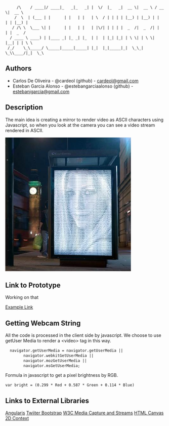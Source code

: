 ```
     /\    / ____|/ ____|_   _|_   _| |  \/  |_   _|  __ \|  __ \ / __ \|  __ \ 
    /  \  | (___ | |      | |   | |   | \  / | | | | |__) | |__) | |  | | |__) |
   / /\ \  \___ \| |      | |   | |   | |\/| | | | |  _  /|  _  /| |  | |  _  / 
  / ____ \ ____) | |____ _| |_ _| |_  | |  | |_| |_| | \ \| | \ \| |__| | | \ \ 
 /_/    \_\_____/ \_____|_____|_____| |_|  |_|_____|_|  \_\_|  \_\\____/|_|  \_\
```                                                                              
                                                                                
## Authors
- Carlos De Oliveira - @cardeol (github) - cardeol@gmail.com 
- Esteban Garcia Alonso - @estebangarciaalonso (github) - estebanjgarcia@gmail.com

## Description
The main idea is creating a mirror to render video as ASCII characters using Javascript, so when you look at the camera you can see a video stream rendered in ASCII.


![Example Image](https://raw.githubusercontent.com/cardeol/devart-template/master/project_images/womanascii.jpg "ASCII Video rendered in realtime")


## Link to Prototype
Working on that

[Example Link](http://www.google.com "Example Link")

## Getting Webcam String
All the code is processed in the client side by javascript. We choose to use getUser Media to render a &lt;video&gt; tag in this way.

```
  navigator.getUserMedia = navigator.getUserMedia ||
        navigator.webkitGetUserMedia ||
        navigator.mozGetUserMedia ||
        navigator.msGetUserMedia;
```


Formula in javascript to get a pixel brightness by RGB.

```
var bright = (0.299 * Red + 0.587 * Green + 0.114 * Blue) 
```

## Links to External Libraries
 
[Angularjs](http://angularjs.org/ "Angular JS")
[Twiiter Bootstrap](http://getbootstrap.com/ "Twitter Bootstrap")
[W3C Media Capture and Streams](http://dev.w3.org/2011/webrtc/editor/getusermedia.html "W3C Media Captura and Streams")
[HTML Canvas 2D Context](http://www.w3.org/html/wg/drafts/2dcontext/html5_canvas/ "HTML Canvas 2D Context")
